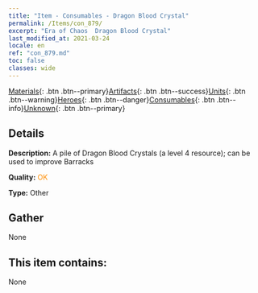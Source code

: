 ```yaml
---
title: "Item - Consumables - Dragon Blood Crystal"
permalink: /Items/con_879/
excerpt: "Era of Chaos  Dragon Blood Crystal"
last_modified_at: 2021-03-24
locale: en
ref: "con_879.md"
toc: false
classes: wide
---
```

 [Materials](/Items/){: .btn .btn--primary}[Artifacts](/Items/Artifacts/){: .btn .btn--success}[Units](/Items/Units/){: .btn .btn--warning}[Heroes](/Items/Heroes/){: .btn .btn--danger}[Consumables](/Items/Consumables/){: .btn .btn--info}[Unknown](/Items/Unknown/){: .btn .btn--primary}

## Details
 **Description:** A pile of Dragon Blood Crystals (a level 4 resource); can be used to improve Barracks

 **Quality:** <span style="color: #FF8C00">OK</span>

 **Type:** Other

## Gather

  None

## This item contains:

  None

